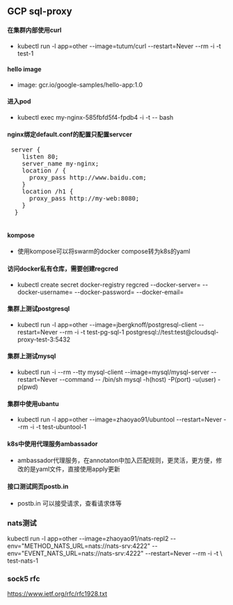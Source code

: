 ## GCP sql-proxy

#### 在集群内部使用curl
- kubectl run -l app=other --image=tutum/curl --restart=Never --rm -i -t test-1


#### hello image
- image: gcr.io/google-samples/hello-app:1.0

#### 进入pod
- kubectl exec my-nginx-585fbfd5f4-fpdb4 -i -t -- bash

#### nginx绑定default.conf的配置只配置servcer
 <pre> server {
    listen 80;
    server_name my-nginx;
    location / {
      proxy_pass http://www.baidu.com;
    }
    location /h1 {
      proxy_pass http://my-web:8080;
    }
  }
 </pre>	
####  kompose
- 使用kompose可以将swarm的docker compose转为k8s的yaml

#### 访问docker私有仓库，需要创建regcred
- kubectl create secret docker-registry regcred --docker-server=<your-registry-server> --docker-username=<your-name> --docker-password=<your-pword> --docker-email=<your-email>

#### 集群上测试postgresql
- kubectl run -l app=other --image=jbergknoff/postgresql-client --restart=Never --rm -i -t test-pg-sql-1 postgresql://test:test@cloudsql-proxy-test-3:5432

#### 集群上测试mysql
- kubectl run -i --rm --tty mysql-client --image=mysql/mysql-server --restart=Never --command -- /bin/sh
mysql -h(host) -P(port) -u(user) -p(pwd)

#### 集群中使用ubantu
- kubectl run -l app=other --image=zhaoyao91/ubuntool --restart=Never --rm -i -t test-ubuntool-1

#### k8s中使用代理服务ambassador
- ambassador代理服务，在annotaton中加入匹配规则，更灵活，更方便，修改的是yaml文件，直接使用apply更新

#### 接口测试网页postb.in
- postb.in 可以接受请求，查看请求体等

### nats测试
kubectl run -l app=other --image=zhaoyao91/nats-repl2 --env="METHOD_NATS_URL=nats://nats-srv:4222" --env="EVENT_NATS_URL=nats://nats-srv:4222"  --restart=Never --rm -i -t \    test-nats-1

### sock5 rfc
https://www.ietf.org/rfc/rfc1928.txt

